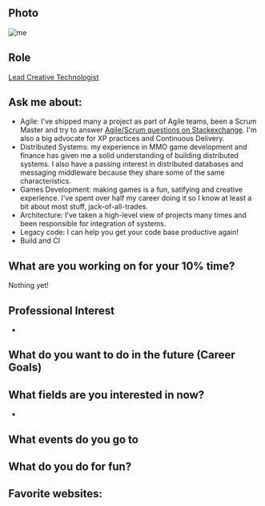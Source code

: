 
## Photo
![me](https://s.gravatar.com/avatar/1b3c4b3e732c7c0f59d85c24c90b277b)
## Role
[Lead Creative Technologist](/great-people/hiring-great-talent/creative-technologist)

## Ask me about:
- Agile: I've shipped many a project as part of Agile teams, been a Scrum Master and try to answer [Agile/Scrum questions on Stackexchange](http://stackexchange.com/filters/99472/agile-scrum). I'm also a big advocate for XP practices and Continuous Delivery.
- Distributed Systems: my experience in MMO game development and finance has given me a solid understanding of building distributed systems. I also have a passing interest in distributed databases and messaging middleware because they share some of the same characteristics.
- Games Development: making games is a fun, satifying and creative experience. I've spent over half my career doing it so I know at least a bit about most stuff, jack-of-all-trades.
- Architecture: I've taken a high-level view of projects many times and been responsible for integration of systems.
- Legacy code: I can help you get your code base productive again!
- Build and CI

## What are you working on for your 10% time?
Nothing yet!

## Professional Interest 
- 

## What do you want to do in the future (Career Goals)

## What fields are you interested in now?
- 

## What events do you go to

## What do you do for fun?

## Favorite websites:
